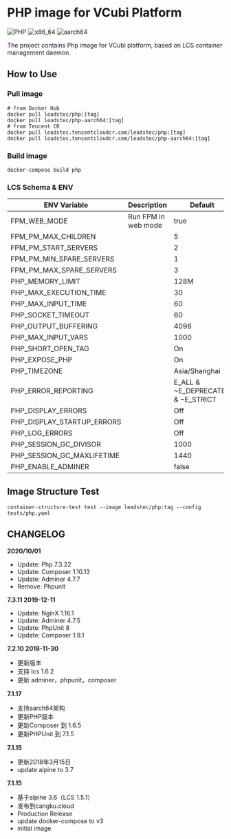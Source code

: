 # PHP image for VCubi Platform

![PHP](https://img.shields.io/badge/php-7.3.22,_latest-blue)
![x86_64](https://img.shields.io/badge/x86_64-supported-brightgreen)
![aarch64](https://img.shields.io/badge/aarch64-supported-brightgreen)

The project contains Php image for VCubi platform, based on LCS container management daemon.

## How to Use

### Pull image
    # from Docker Hub
    docker pull leadstec/php:[tag]
    docker pull leadstec/php-aarch64:[tag]
    # from Tencent CR
    docker pull leadstec.tencentcloudcr.com/leadstec/php:[tag]
    docker pull leadstec.tencentcloudcr.com/leadstec/php-aarch64:[tag]

### Build image
    docker-compose build php

### LCS Schema & ENV



| ENV Variable              | Description               | Default | Type |
|---------------------------|---------------------------|---------|------|
| FPM_WEB_MODE              | Run FPM in web mode       |  true   | Env |
| FPM_PM_MAX_CHILDREN       |                           |    5    | Env |
| FPM_PM_START_SERVERS      |                           |    2    | Env |
| FPM_PM_MIN_SPARE_SERVERS  |                           |    1    | Env |
| FPM_PM_MAX_SPARE_SERVERS  |                           |    3    | Env |
| PHP_MEMORY_LIMIT          |                           |   128M  | Env |
| PHP_MAX_EXECUTION_TIME    |                           |   30    | Env |
| PHP_MAX_INPUT_TIME        |                           |   60    | Env |
| PHP_SOCKET_TIMEOUT        |                           |   60    | Env |
| PHP_OUTPUT_BUFFERING      |                           |   4096  | Env |
| PHP_MAX_INPUT_VARS        |                           |   1000  | Env |
| PHP_SHORT_OPEN_TAG        |                           |   On    | Env |
| PHP_EXPOSE_PHP            |                           |   On    | Env |
| PHP_TIMEZONE              |                           | Asia/Shanghai | Env |
| PHP_ERROR_REPORTING       |                           | E_ALL & ~E_DEPRECATED & ~E_STRICT | Env |
| PHP_DISPLAY_ERRORS        |                           |   Off   | Env |
| PHP_DISPLAY_STARTUP_ERRORS|                           |   Off   | Env |
| PHP_LOG_ERRORS            |                           |   Off   | Env |
| PHP_SESSION_GC_DIVISOR    |                           |  1000   | Env |
| PHP_SESSION_GC_MAXLIFETIME|                           |  1440   | Env |
| PHP_ENABLE_ADMINER        |                           |  false  | Env |


## Image Structure Test
    container-structure-test test --image leadstec/php:tag --config tests/php.yaml

## CHANGELOG

**2020/10/01**
* Update: Php 7.3.22
* Update: Composer 1.10.13
* Update: Adminer 4.7.7
* Remove: Phpunit

**7.3.11 2019-12-11**
* Update: NginX 1.16.1
* Update: Adminer 4.7.5
* Update: PhpUnit 8
* Update: Composer 1.9.1

**7.2.10 2018-11-30**
* 更新版本
* 支持 lcs 1.6.2
* 更新 adminer，phpunit，composer

**7.1.17**
* 支持aarch64架构
* 更新PHP版本
* 更新Composer 到 1.6.5
* 更新PHPUnit 到 7.1.5

**7.1.15**
* 更新2018年3月15日
* update alpine to 3.7

**7.1.15**
* 基于alpine 3.6（LCS 1.5.1）
* 发布到cangku.cloud
* Production Release
* update docker-compose to v3
* initial image
